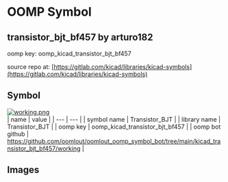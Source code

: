# OOMP Symbol  
## transistor_bjt_bf457  by arturo182  
  
oomp key: oomp_kicad_transistor_bjt_bf457  
  
source repo at: [https://gitlab.com/kicad/libraries/kicad-symbols](https://gitlab.com/kicad/libraries/kicad-symbols)  
## Symbol  
  
[![working.png](working_600.png)](working.png)  
| name | value | 
| --- | --- | 
| symbol name | Transistor_BJT | 
| library name | Transistor_BJT | 
| oomp key | oomp_kicad_transistor_bjt_bf457 | 
| oomp bot github | https://github.com/oomlout/oomlout_oomp_symbol_bot/tree/main/kicad_transistor_bjt_bf457/working | 
## Images  
